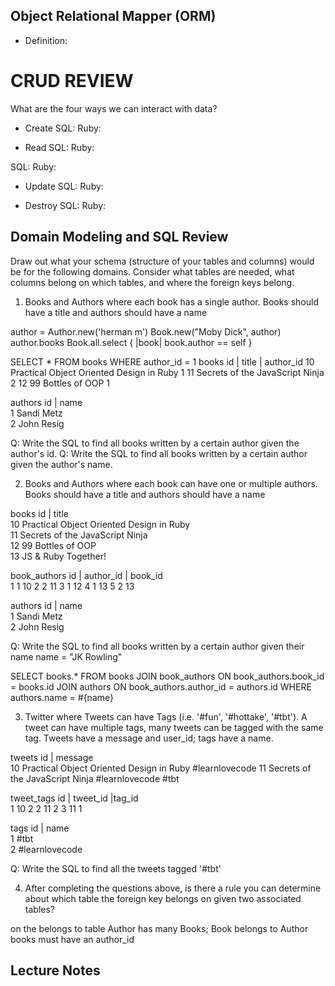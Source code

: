 ## Object Relational Mapper (ORM)

+ Definition:


# CRUD REVIEW
What are the four ways we can interact with data?

* Create
SQL:
Ruby:

* Read
SQL:
Ruby:

SQL:
Ruby:

* Update
SQL:
Ruby:

* Destroy
SQL:
Ruby:



## Domain Modeling and SQL Review

Draw out what your schema (structure of your tables and columns) would be for the following domains. Consider what tables are needed, what columns belong on which tables, and where the foreign keys belong.

1. Books and Authors where each book has a single author. Books should have a title and authors should have a name

author = Author.new('herman m')
Book.new("Moby Dick", author)
author.books
Book.all.select { |book| book.author == self }

SELECT * FROM books WHERE author_id = 1
books
id | title                                     | author_id
10    Practical Object Oriented Design in Ruby   1
11    Secrets of the JavaScript Ninja            2
12    99 Bottles of OOP                          1


authors
id | name           
1    Sandi Metz                 
2    John Resig                 





Q: Write the SQL to find all books written by a certain author given the author's id.
Q: Write the SQL to find all books written by a certain author given the author's name.









2. Books and Authors where each book can have one or multiple authors. Books should have a title and authors should have a name

books
id | title                                      
10    Practical Object Oriented Design in Ruby  
11    Secrets of the JavaScript Ninja            
12    99 Bottles of OOP  
13    JS & Ruby Together!


book_authors
id | author_id | book_id                        
1     1            10
2     2           11
3     1           12
4     1           13
5     2           13


authors
id | name           
1    Sandi Metz                 
2    John Resig                 



Q: Write the SQL to find all books written by a certain author given their name
name = "JK Rowling"

SELECT books.* FROM books
JOIN book_authors ON
book_authors.book_id = books.id
JOIN authors ON
book_authors.author_id = authors.id
WHERE authors.name = #{name}



3. Twitter where Tweets can have Tags (i.e. '#fun', '#hottake', '#tbt'). A tweet can have multiple tags, many tweets can be tagged with the same tag. Tweets have a message and user_id; tags have a name.



tweets
id | message                                      
10    Practical Object Oriented Design in Ruby #learnlovecode
11    Secrets of the JavaScript Ninja  #learnlovecode #tbt       



tweet_tags
id | tweet_id |tag_id                        
1      10        2
2       11      2
3       11      1


tags
id | name           
1    #tbt                 
2    #learnlovecode    


Q: Write the SQL to find all the tweets tagged '#tbt'


4. After completing the questions above, is there a rule you can determine about which table the foreign key belongs on given two associated tables?

on the belongs to table
Author has many Books; Book belongs to Author
books must have an author_id



## Lecture Notes
